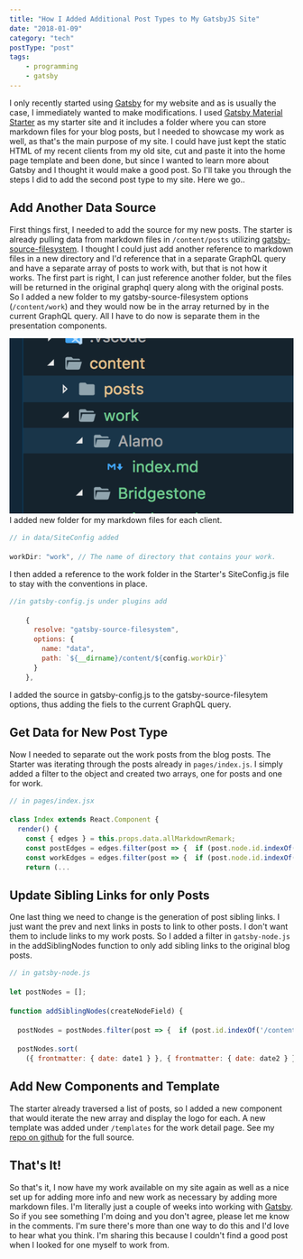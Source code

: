 ```yaml
---
title: "How I Added Additional Post Types to My GatsbyJS Site"
date: "2018-01-09"
category: "tech"
postType: "post"
tags:
    - programming
    - gatsby
---
```


I only recently started using [Gatsby](https://www.gatsbyjs.org/) for my website and as is usually the case, I immediately wanted to make modifications.  I used [Gatsby Material Starter](https://github.com/Vagr9K/gatsby-material-starter) as my starter site and it includes a folder where you can store markdown files for your blog posts, but I needed to showcase my work as well, as that's the main purpose of my site. I could have just kept the static HTML of my recent clients from my old site, cut and paste it into the home page template and been done, but since I wanted to learn more about Gatsby and I thought it would make a good post.  So I'll take you through the steps I did to add the second post type to my site.  Here we go..

## Add Another Data Source

First things first, I needed to add the source for my new posts. The starter is already pulling data from markdown files in ```/content/posts``` utilizing [gatsby-source-filesystem](https://www.npmjs.com/package/gatsby-source-filesystem).  I thought I could just add another reference to markdown files in a new directory and I'd reference that in a separate GraphQL query and have a separate array of posts to work with, but that is not how it works. The first part is right, I can just reference another folder, but the files will be returned in the original graphql query along with the original posts. So I added a new folder to my gatsby-source-filesystem options (```/content/work```) and they would now be in the array returned by in the current GraphQL query. All I have to do now is separate them in the presentation components.

![New markdown folder](./folders.png)
I added new folder for my markdown files for each client.

```javascript
// in data/SiteConfig added

workDir: "work", // The name of directory that contains your work.
```

I then added a reference to the work folder in the Starter's SiteConfig.js file to stay with the conventions in place.

```javascript
//in gatsby-config.js under plugins add

    {
      resolve: "gatsby-source-filesystem",
      options: {
        name: "data",
        path: `${__dirname}/content/${config.workDir}`
      }
    },

```

I added the source in gatsby-config.js to the gatsby-source-filesytem options, thus adding the fiels to the current GraphQL query.

## Get Data for New Post Type

Now I needed to separate out the work posts from the blog posts.  The Starter was iterating through the posts already in ```pages/index.js```.  I simply added a filter to the object and created two arrays, one for posts and one for work.

```javascript
// in pages/index.jsx

class Index extends React.Component {
  render() {
    const { edges } = this.props.data.allMarkdownRemark;
    const postEdges = edges.filter(post => {  if (post.node.id.indexOf('/content/posts/') > 0) return post; });
    const workEdges = edges.filter(post => {  if (post.node.id.indexOf('/content/work/') > 0) return post; });
    return (...
```

## Update Sibling Links for only Posts

One last thing we need to change is the generation of post sibling links.  I just want the prev and next links in posts to link to other posts.  I don't want them to include links to my work posts.  So I added a filter in ```gatsby-node.js``` in the addSiblingNodes function to only add sibling links to the original blog posts.

```javascript
// in gatsby-node.js

let postNodes = [];

function addSiblingNodes(createNodeField) {

  postNodes = postNodes.filter(post => {  if (post.id.indexOf('/content/posts/') > 0) return post; });

  postNodes.sort(
    ({ frontmatter: { date: date1 } }, { frontmatter: { date: date2 } }) =>

```

## Add New Components and Template

The starter already traversed a list of posts, so I added a new component that would iterate the new array and display the logo for each.  A new template was added under ```/templates``` for the work detail page.  See my [repo on github](https://github.com/bennewton999/blog2018) for the full source.

## That's It!

So that's it, I now have my work available on my site again as well as a nice set up for adding more info and new work as necessary by adding more markdown files.  I'm literally just a couple of weeks into working with [Gatsby](https://www.gatsbyjs.org/). So if you see something I'm doing and you don't agree, please let me know in the comments. I'm sure there's more than one way to do this and I'd love to hear what you think.  I'm sharing this because I couldn't find a good post when I looked for one myself to work from.